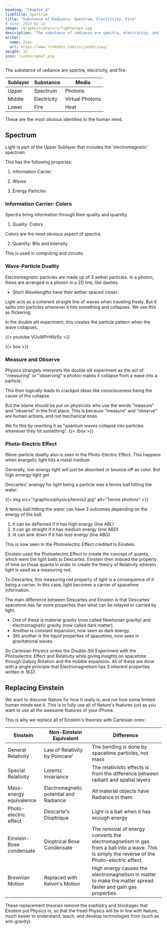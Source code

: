 ```yaml
---
heading: "Chapter 4"
linkTitle: Spectrum
title: "Substance of Radiance: Spectrum, Electricity, Fire"
# date: 2024-02-13
image: /graphics/physics/lightprops.jpg
description: "The substance of radiance are spectra, electricity, and fir"
writer:
  name: Juan
  url: https://www.linkedin.com/in/jundalisay/
weight: 12
icon: /icons/spmat.png
---
```



The substance of radiance are spectra, electricity, and fire. 

Sublayer | Substance | Media
--- | --- | ---
Upper | Spectrum | Photons
Middle | Electricity | Virtual Photons
Lower | Fire | Heat


These are the most obvious identities to the human mind. 


## Spectrum 

Light is part of the Upper Sublayer that includes the 'electromagnetic' spectrum.

This has the following properies:

1. Information Carrier

2. Waves

3. Energy Particles


### Information Carrier: Colors

Spectra bring information through their quality and quantity.

1. Quality: Colors

Colors are the most obvious aspect of spectra.  

2. Quantity: Bits and Intensity

This is used in computing and circuits. 


### Wave-Particle Duality

Electromagnetic particles are made up of 3 aether particles. In a photon, these are arranged in a photon in a 2D line, like dashes. 
- Short Wavelengths have their aether spaced closer. 

Light acts as a coherent straight line of waves when traveling freely. But it splits into particles whenever it hits something and collapses. We see this as flickering. 

In the double slit experiment, this creates the particle pattern when the wave collapses.

<!-- https://youtu.be/VUuWPrhNz5o -->

{{< youtube VUuWPrhNz5o >}}


{{< box >}}
### Measure and Observe

Physics strangely interprets the double slit experiment as the act of "measuring" or "observing" a photon makes it collapse from a wave into a particle. 

This then logically leads to crackpot ideas like consciousness being the cause of the collapse.

But the blame should be put on physicists who use the words "measure" and "observe" in the first place. This is because "measure" and "observe" are human actions, and not mechanical ones. 

We fix this by rewriting it as "quantum waves collapse into particles whenever they hit something". 
{{< /box >}}


### Photo-Electric Effect

Wave-particle duality also is seen in the Photo-Electric Effect. This happens when energetic light hits a metal medium. 

Generally, low-energy light will just be absorbed or bounce off as color. But high ernergy light get 

Descartes' analogy for light being a particle was a tennis ball hitting the water. 

{{< img src="/graphics/physics/tennis2.jpg" alt="Tennis photons" >}}

A tennis ball hitting the water can have 3 outcomes depending on the energy of the ball. 

1. It can be deflected if it has high energy (line ABL)
2. It can go straight if it has medium energy (line ABD)
3. Iit can sink down if it has less energy (line ABG)

This is now seen in the Photoelectric Effect credited to Einstein. 

Einstein used the Photoelectric Effect to create the concept of quanta, which were the light balls to Descartes. Einstein then imbued the property of time on those quanta in order to create the theory of Relativity wherein light is used as a measuring rod. 

To Descartes, this measuring rod property of light is a consequence of it being a carrier. In this case, light becomes a carrier of spacetime information. 

The main difference between Descartes and Einstein is that Descartes' spacetime has far more properties than what can be relayed or carried by light. 
- One of these is material gravity (now called Newtonian gravity) and electromagnetic gravity (now called dark matter). 
- Another is constant expansion, now seen as dark energy. 
- Still another is the liquid properties of spacetime, now seen in gravitational waves. 

So Cartesian Physics unites the Double-Slit Experiment with the Photoelectric Effect and Relativity while giving insights on spacetime through Galaxy Rotation and the Hubble expansion. All of these are done with a single principle that Electromagnetism has 3 inherent properties written in 1637. 


<!-- So putting a filter in the double slit turns it to a particle. 

This also happens in the photo-electric effect which mixes up the particle property of light with its carrier property. 

However, unlike Einstein who used the photo-electric effect to sophistically give the property of time to light (i.e. light carries time), Nikola Tesla focused on its ability to carry energy. 

Einstein then used this light-carries-time sophistry for Relativity. This is why anti-gravity technology is out of reach.  -->


## Replacing Einstein

We want to discover Nature for how It really is, and not how some limited human minds see it. This is to fully use all of Nature's features just as you want to use all the awesome features of your iPhone.

This is why we replace all of Einstein's theories with Cartesian ones:

Einstein | Non-Einstein Equivalent | Difference
--- | --- | --- 
General Relativity | Law of Relativity by Poincare' | The bending is done by spacetime particles, not mass
Special Relativity | Lorentz Invariance | The relativistic effects is from the difference between radiant and spatial layers
Mass-energy equivalence | Electromagnetic potential and Radiance | All material objects have Radiance in them
Photo-electric effect | Descarte's Dioptrique | Light is a ball when it has enough energy
Einstein-Bose condensate | Dioptrical Bose Condensate | The removal of energy converts the electromagnetism in gas from a ball into a wave. This is simply the reverse of the Photo-electric effect.
Brownian Motion | Replaced with Kelvin's Motion | High energy causes the electromagnetism in matter to make the matter spread faster and gain gas properties. 

<!-- Tesla's Cosmic Rays -->

These replacement theories remove the sophistry and blockages that Einstein put Physics in, so that the freed Physics will be in line with Nature, much easier to understand, teach, and develop technologies from (such as anti-gravity). 




